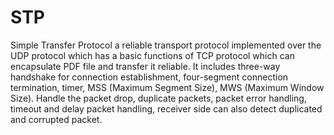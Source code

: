 # STP
Simple Transfer Protocol
a reliable transport protocol implemented over the UDP protocol which has a basic functions of TCP protocol which can encapsulate PDF file and transfer it reliable. It includes three-way handshake for connection establishment, four-segment connection termination, timer, MSS (Maximum Segment Size), MWS (Maximum Window Size). Handle the packet drop, duplicate packets, packet error handling, timeout and delay packet handling, receiver side can also detect duplicated and corrupted packet. 
